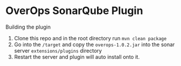 # OverOps SonarQube Plugin

Building the plugin

1. Clone this repo and in the root directory run ```mvn clean package```
2. Go into the `/target` and copy the ```overops-1.0.2.jar``` into the sonar server ```extensions/plugins``` directory
3. Restart the server and plugin will auto install onto it.
